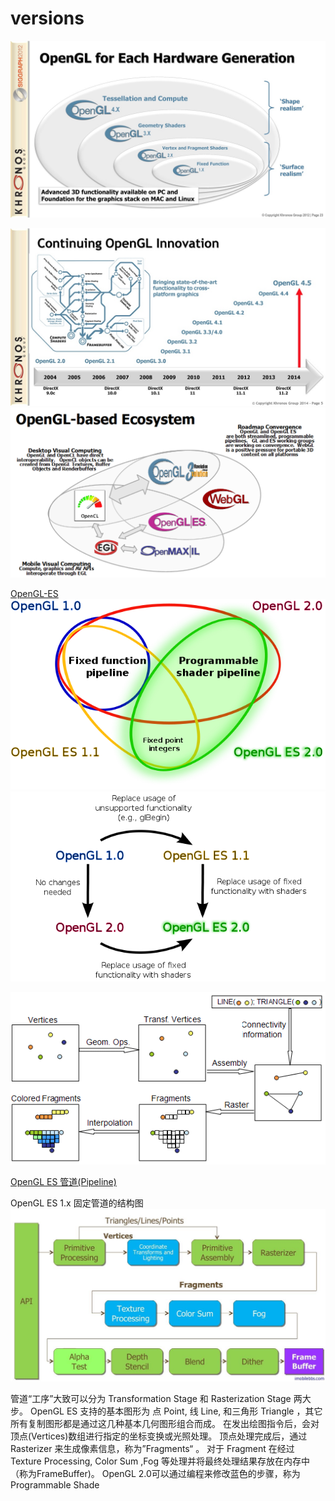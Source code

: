 # versions
![](media/15057264930843.jpg)

![](media/15057265350674.jpg)
![](media/15057265773960.png)

[OpenGL-ES](https://wiki.maemo.org/OpenGL-ES)
![](media/15057254852901.png)
![](media/15057260812682.png)


![](media/15057256594973.png)


[OpenGL ES 管道(Pipeline)](http://wiki.jikexueyuan.com/project/opengl-es-guide/pipeline.html)

 OpenGL ES 1.x 固定管道的结构图
![](media/15057258785609.jpg)

管道“工序”大致可以分为 Transformation Stage 和 Rasterization Stage 两大步。
OpenGL ES 支持的基本图形为 点 Point, 线 Line, 和三角形 Triangle ，其它所有复制图形都是通过这几种基本几何图形组合而成。
在发出绘图指令后，会对顶点(Vertices)数组进行指定的坐标变换或光照处理。
顶点处理完成后，通过 Rasterizer 来生成像素信息，称为”Fragments“ 。
对于 Fragment 在经过 Texture Processing, Color Sum ,Fog 等处理并将最终处理结果存放在内存中（称为FrameBuffer)。
OpenGL 2.0可以通过编程来修改蓝色的步骤，称为 Programmable Shade


